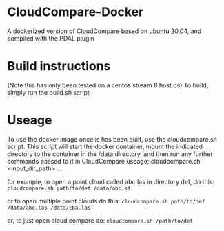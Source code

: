 # CloudCompare-Docker
A dockerized version of CloudCompare based on ubuntu 20.04, and compiled with the PDAL plugin

# Build instructions
(Note this has only been tested on a centos stream 8 host os)
To build, simply run the build.sh script

# Useage
To use the docker image once is has been built, use the cloudcompare.sh script.
This script will start the docker container, mount the indicated directory to the
container in the /data directory, and then run any further commands passed to
it in CloudCompare
useage: cloudcompare.sh <input_dir_path> <optional additional commands>...

for example, to open a point cloud called abc.las in directory def, do this:
`cloudcompare.sh path/to/def /data/abc.sf`

or to open multiple point clouds do this:
`cloudcompare.sh path/to/def /data/abc.las /data/cba.las`

or, to just open cloud compare do:
`cloudcompare.sh /path/to/def`

